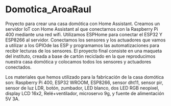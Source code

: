 # Domotica_AroaRaul
Proyecto para crear una casa domótica con Home Assistant.
Creamos un servidor IoT con Home Assistant al que conectarnos con la Raspberry Pi 400 mediante una red wifi.
Utilizamos ESPHome para conectar el ESP32 Y ESP8266 al servidor.
Conectamos los sensores y los actuadores que vamos a utilizar a los GPIOde las ESP y programamos las automatizaciones para recibir lecturas de los sensores. 
El proyecto final consiste en una maqueta del instituto, creada a base de cartón reciclado en la que reproducimos nuestra casa domótica y colocamos todos los sensores y actuadores conectados.
 
Los materiales que hemos utilizado para la fabricación de la casa domótica son: Raspberry Pi 400, ESP32 WROOM, ESP8266, sensor dht11, sensor pir, sensor de luz LDR, botón, zumbador, LED blanco, dos LED RGB neopixel, display LCD 16x2, Relé+ventilador, microservo 9g, y fuente de alimentación 5V 3A.
